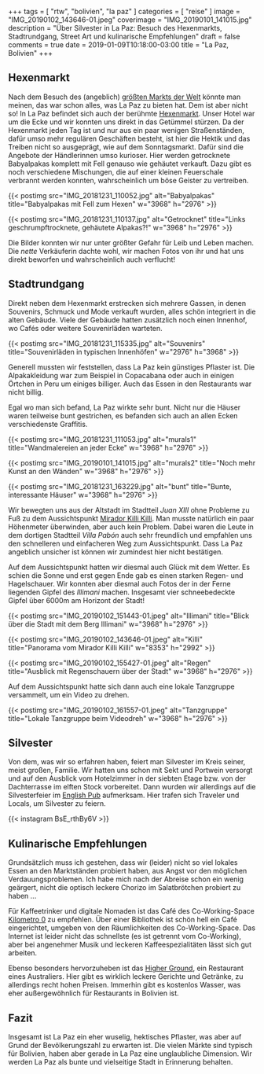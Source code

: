 +++
tags = [
    "rtw",
    "bolivien",
    "la paz"
    ]
categories = [
    "reise"
]
image = "IMG_20190102_143646-01.jpeg"
coverimage = "IMG_20190101_141015.jpg"
description = "Über Silvester in La Paz: Besuch des Hexenmarkts, Stadtrundgang, Street Art und kulinarische Empfehlungen"
draft = false
comments = true
date = 2019-01-09T10:18:00-03:00
title = "La Paz, Bolivien"
+++

## Hexenmarkt

Nach dem Besuch des (angeblich) [größten Markts der Welt](/post/la-paz-el-alto/) könnte man meinen, das war schon alles, was La Paz zu bieten hat. Dem ist aber nicht so! In La Paz befindet sich auch der berühmte [Hexenmarkt](https://goo.gl/maps/uT36qgC4VCS2). Unser Hotel war um die Ecke und wir konnten uns direkt in das Getümmel stürzen. Da der Hexenmarkt jeden Tag ist und nur aus ein paar wenigen Straßenständen, dafür umso mehr regulären Geschäften besteht, ist hier die Hektik und das Treiben nicht so ausgeprägt, wie auf dem Sonntagsmarkt. Dafür sind die Angebote der Händlerinnen umso kurioser. Hier werden getrocknete Babyalpakas komplett mit Fell genauso wie gehäutet verkauft. Dazu gibt es noch verschiedene Mischungen, die auf einer kleinen Feuerschale verbrannt werden konnten, wahrscheinlich um böse Geister zu vertreiben.

{{< postimg src="IMG_20181231_110052.jpg" alt="Babyalpakas" title="Babyalpakas mit Fell zum Hexen" w="3968" h="2976" >}}

{{< postimg src="IMG_20181231_110137.jpg" alt="Getrocknet" title="Links geschrumpftrocknete, gehäutete Alpakas?!" w="3968" h="2976" >}}

Die Bilder konnten wir nur unter größter Gefahr für Leib und Leben machen. Die _nette_ Verkäuferin dachte wohl, wir machen Fotos von ihr und hat uns direkt beworfen und wahrscheinlich auch verflucht!

## Stadtrundgang

Direkt neben dem Hexenmarkt erstrecken sich mehrere Gassen, in denen Souvenirs, Schmuck und Mode verkauft wurden, alles schön integriert in die alten Gebäude. Viele der Gebäude hatten zusätzlich noch einen Innenhof, wo Cafés oder weitere Souvenirläden warteten.

{{< postimg src="IMG_20181231_115335.jpg" alt="Souvenirs" title="Souvenirläden in typischen Innenhöfen" w="2976" h="3968" >}}

Generell mussten wir feststellen, dass La Paz kein günstiges Pflaster ist. Die Alpakakleidung war zum Beispiel in Copacabana oder auch in einigen Örtchen in Peru um einiges billiger. Auch das Essen in den Restaurants war nicht billig.

Egal wo man sich befand, La Paz wirkte sehr bunt. Nicht nur die Häuser waren teilweise bunt gestrichen, es befanden sich auch an allen Ecken verschiedenste Graffitis.

{{< postimg src="IMG_20181231_111053.jpg" alt="murals1" title="Wandmalereien an jeder Ecke" w="3968" h="2976" >}}

{{< postimg src="IMG_20190101_141015.jpg" alt="murals2" title="Noch mehr Kunst an den Wänden" w="3968" h="2976" >}}

{{< postimg src="IMG_20181231_163229.jpg" alt="bunt" title="Bunte, interessante Häuser" w="3968" h="2976" >}}

Wir bewegten uns aus der Altstadt im Stadtteil _Juan XIII_ ohne Probleme zu Fuß zu dem Aussichtspunkt [Mirador Killi Killi](https://goo.gl/maps/oh3dnzGP8WU2). Man musste natürlich ein paar Höhenmeter überwinden, aber auch kein Problem. Dabei waren die Leute in dem dortigen Stadtteil _Villa Pabón_ auch sehr freundlich und empfahlen uns den schnelleren und einfacheren Weg zum Aussichtspunkt. Dass La Paz angeblich unsicher ist können wir zumindest hier nicht bestätigen.

Auf dem Aussichtspunkt hatten wir diesmal auch Glück mit dem Wetter. Es schien die Sonne und erst gegen Ende gab es einen starken Regen- und Hagelschauer. Wir konnten aber diesmal auch Fotos der in der Ferne liegenden Gipfel des _Illimani_ machen. Insgesamt vier schneebedeckte Gipfel über 6000m am Horizont der Stadt!

{{< postimg src="IMG_20190102_151443-01.jpeg" alt="Illimani" title="Blick über die Stadt mit dem Berg Illimani" w="3968" h="2976" >}}

{{< postimg src="IMG_20190102_143646-01.jpeg" alt="Killi" title="Panorama vom Mirador Killi Killi" w="8353" h="2992" >}}

{{< postimg src="IMG_20190102_155427-01.jpeg" alt="Regen" title="Ausblick mit Regenschauern über der Stadt" w="3968" h="2976" >}}

Auf dem Aussichtspunkt hatte sich dann auch eine lokale Tanzgruppe versammelt, um ein Video zu drehen.

{{< postimg src="IMG_20190102_161557-01.jpeg" alt="Tanzgruppe" title="Lokale Tanzgruppe beim Videodreh" w="3968" h="2976" >}}

## Silvester

Von dem, was wir so erfahren haben, feiert man Silvester im Kreis seiner, meist großen, Familie. Wir hatten uns schon mit Sekt und Portwein versorgt und auf den Ausblick vom Hotelzimmer in der siebten Etage bzw. von der Dachterrasse im elften Stock vorbereitet. Dann wurden wir allerdings auf die Silvesterfeier im [English Pub](https://goo.gl/maps/Ntd1E1Jz2GC2) aufmerksam. Hier trafen sich Traveler und Locals, um Silvester zu feiern.

{{< instagram BsE_rthBy6V >}}

## Kulinarische Empfehlungen

Grundsätzlich muss ich gestehen, dass wir (leider) nicht so viel lokales Essen an den Marktständen probiert haben, aus Angst vor den möglichen Verdauungsproblemen. Ich habe mich nach der Abreise schon ein wenig geärgert, nicht die optisch leckere Chorizo im Salatbrötchen probiert zu haben ...

Für Kaffeetrinker und digitale Nomaden ist das Café des Co-Working-Space [Kilometro 0](https://goo.gl/maps/3EabmMVZTUm) zu empfehlen. Über einer Bibliothek ist schön hell ein Café eingerichtet, umgeben von den Räumlichkeiten des Co-Working-Space. Das Internet ist leider nicht das schnellste (es ist getrennt vom Co-Working), aber bei angenehmer Musik und leckeren Kaffeespezialitäten lässt sich gut arbeiten.

Ebenso besonders hervorzuheben ist das [Higher Ground](https://goo.gl/maps/7GzrBiuFPMo), ein Restaurant eines Australiers. Hier gibt es wirklich leckere Gerichte und Getränke, zu allerdings recht hohen Preisen. Immerhin gibt es kostenlos Wasser, was eher außergewöhnlich für Restaurants in Bolivien ist.

## Fazit

Insgesamt ist La Paz ein eher wuselig, hektisches Pflaster, was aber auf Grund der Bevölkerungszahl zu erwarten ist. Die vielen Märkte sind typisch für Bolivien, haben aber gerade in La Paz eine unglaubliche Dimension. Wir werden La Paz als bunte und vielseitige Stadt in Erinnerung behalten.